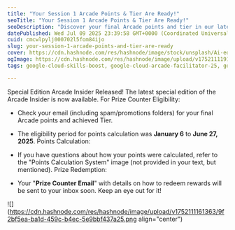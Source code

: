 ```yaml
---
title: "Your Session 1 Arcade Points & Tier Are Ready!"
seoTitle: "Your Session 1 Arcade Points & Tier Are Ready!"
seoDescription: "Discover your final Arcade points and tier in our latest insider edition. Check your email for prize redemption details soon!"
datePublished: Wed Jul 09 2025 23:39:58 GMT+0000 (Coordinated Universal Time)
cuid: cmcwlpylj000702l5fom84ijo
slug: your-session-1-arcade-points-and-tier-are-ready
cover: https://cdn.hashnode.com/res/hashnode/image/stock/unsplash/Ai-edIkrJGo/upload/ca1a03b816ce60890942fee9043ec6bb.jpeg
ogImage: https://cdn.hashnode.com/res/hashnode/image/upload/v1752111191515/c6429062-1b1b-4e7c-af39-199a7a081a89.jpeg
tags: google-cloud-skills-boost, google-cloud-arcade-facilitator-25, google-cloud-skills-boost-helper

---
```


Special Edition Arcade Insider Released! The latest special edition of the Arcade Insider is now available. For Prize Counter Eligibility:

* Check your email (including spam/promotions folders) for your final Arcade points and achieved Tier.
    
* The eligibility period for points calculation was **January 6** to **June 27, 2025**. Points Calculation:
    
* If you have questions about how your points were calculated, refer to the "Points Calculation System" image (not provided in your text, but mentioned). Prize Redemption:
    
* Your "**Prize Counter Email**" with details on how to redeem rewards will be sent to your inbox soon. Keep an eye out for it!
    

![](https://cdn.hashnode.com/res/hashnode/image/upload/v1752111161363/9f2bf5ea-ba1d-459c-b4ec-5e9bbf437a25.png align="center")